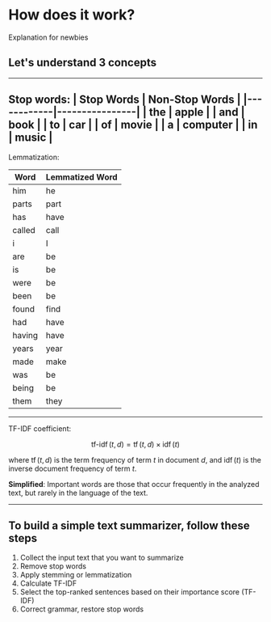 # How does it work?

Explanation for newbies

## Let's understand 3 concepts

---
Stop words:
| Stop Words | Non-Stop Words |
|------------|----------------|
| the        | apple          |
| and        | book           |
| to         | car            |
| of         | movie          |
| a          | computer       |
| in         | music          |
---
Lemmatization:

| Word | Lemmatized Word |
|-----------|----------------|
| him       | he             |
| parts     | part           |
| has       | have           |
| called    | call           |
| i         | I              |
| are       | be             |
| is        | be             |
| were      | be             |
| been      | be             |
| found     | find           |
| had       | have           |
| having    | have           |
| years     | year           |
| made      | make           |
| was       | be             |
| being     | be             |
| them      | they           |

---

TF-IDF coefficient:

$$
\operatorname{tf-idf}(t, d) = \operatorname{tf}(t, d) \times \operatorname{idf}(t)
$$

where $\operatorname{tf}(t, d)$ is the term frequency of term $t$ in document $d$, and $\operatorname{idf}(t)$ is the inverse document frequency of term $t$.

**Simplified**: Important words are those that occur frequently in the analyzed text, but rarely in the language of the text.

---

## To build a simple text summarizer, follow these steps

1. Collect the input text that you want to summarize
2. Remove stop words
3. Apply stemming or lemmatization
4. Calculate TF-IDF
5. Select the top-ranked sentences based on their importance
score (TF-IDF)
6. Correct grammar, restore stop words
